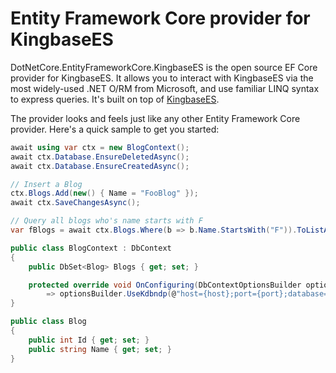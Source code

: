 # Entity Framework Core provider for KingbaseES

DotNetCore.EntityFrameworkCore.KingbaseES is the open source EF Core provider for KingbaseES. It allows you to interact with KingbaseES via the most widely-used .NET O/RM from Microsoft, and use familiar LINQ syntax to express queries. It's built on top of [KingbaseES](https://github.com/dotnetcore/EntityFrameworkCore.KingbaseES).

The provider looks and feels just like any other Entity Framework Core provider. Here's a quick sample to get you started:

```csharp
await using var ctx = new BlogContext();
await ctx.Database.EnsureDeletedAsync();
await ctx.Database.EnsureCreatedAsync();

// Insert a Blog
ctx.Blogs.Add(new() { Name = "FooBlog" });
await ctx.SaveChangesAsync();

// Query all blogs who's name starts with F
var fBlogs = await ctx.Blogs.Where(b => b.Name.StartsWith("F")).ToListAsync();

public class BlogContext : DbContext
{
    public DbSet<Blog> Blogs { get; set; }

    protected override void OnConfiguring(DbContextOptionsBuilder optionsBuilder)
        => optionsBuilder.UseKdbndp(@"host={host};port={port};database={database};username={username};password={password};");
}

public class Blog
{
    public int Id { get; set; }
    public string Name { get; set; }
}
```
